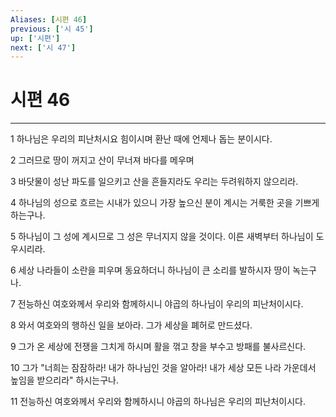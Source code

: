 ```yaml
---
Aliases: [시편 46]
previous: ['시 45']
up: ['시편']
next: ['시 47']
---
```

# 시편 46

***


1 하나님은 우리의 피난처시요 힘이시며 환난 때에 언제나 돕는 분이시다. 

2 그러므로 땅이 꺼지고 산이 무너져 바다를 메우며 

3 바닷물이 성난 파도를 일으키고 산을 흔들지라도 우리는 두려워하지 않으리라. 

4 하나님의 성으로 흐르는 시내가 있으니 가장 높으신 분이 계시는 거룩한 곳을 기쁘게 하는구나. 

5 하나님이 그 성에 계시므로 그 성은 무너지지 않을 것이다. 이른 새벽부터 하나님이 도우시리라. 

6 세상 나라들이 소란을 피우며 동요하더니 하나님이 큰 소리를 발하시자 땅이 녹는구나. 

7 전능하신 여호와께서 우리와 함께하시니 야곱의 하나님이 우리의 피난처이시다. 

8 와서 여호와의 행하신 일을 보아라. 그가 세상을 폐허로 만드셨다. 

9 그가 온 세상에 전쟁을 그치게 하시며 활을 꺾고 창을 부수고 방패를 불사르신다. 

10 그가 "너희는 잠잠하라! 내가 하나님인 것을 알아라! 내가 세상 모든 나라 가운데서 높임을 받으리라" 하시는구나. 

11 전능하신 여호와께서 우리와 함께하시니 야곱의 하나님은 우리의 피난처이시다.
